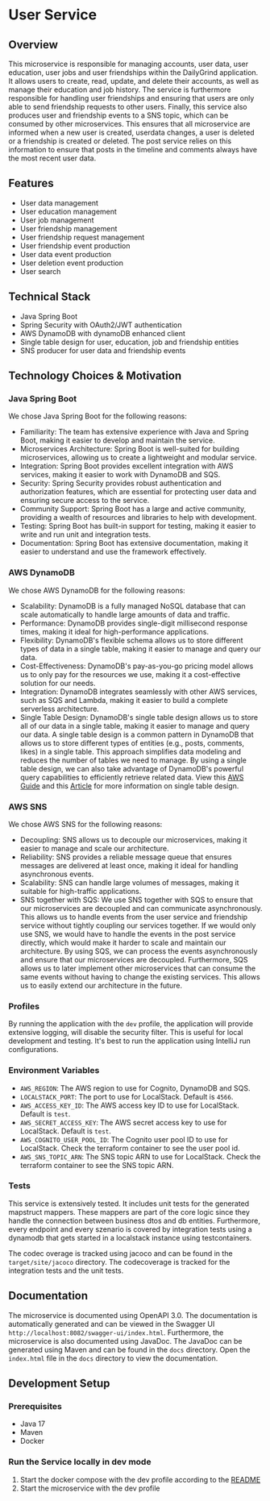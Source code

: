 # User Service

## Overview

This microservice is responsible for managing accounts, user data, user education, user jobs and user friendships within the DailyGrind application. It allows users to create, read, update, and delete their accounts, as well as manage their education and job history. The service is furthermore responsible for handling user friendships and ensuring that users are only able to send friendship requests to other users. Finally, this service also produces user and friendship events to a SNS topic, which can be consumed by other microservices. This ensures that all microservice are informed when a new user is created, userdata changes, a user is deleted or a friendship is created or deleted. The post service relies on this information to ensure that posts in the timeline and comments always have the most recent user data.

## Features

- User data management
- User education management
- User job management
- User friendship management
- User friendship request management
- User friendship event production
- User data event production
- User deletion event production
- User search

## Technical Stack
- Java Spring Boot
- Spring Security with OAuth2/JWT authentication
- AWS DynamoDB with dynamoDB enhanced client
- Single table design for user, education, job and friendship entities
- SNS producer for user data and friendship events

## Technology Choices & Motivation

### Java Spring Boot
We chose Java Spring Boot for the following reasons:
- Familiarity: The team has extensive experience with Java and Spring Boot, making it easier to develop and maintain the service.
- Microservices Architecture: Spring Boot is well-suited for building microservices, allowing us to create a lightweight and modular service.
- Integration: Spring Boot provides excellent integration with AWS services, making it easier to work with DynamoDB and SQS.
- Security: Spring Security provides robust authentication and authorization features, which are essential for protecting user data and ensuring secure access to the service.
- Community Support: Spring Boot has a large and active community, providing a wealth of resources and libraries to help with development.
- Testing: Spring Boot has built-in support for testing, making it easier to write and run unit and integration tests.
- Documentation: Spring Boot has extensive documentation, making it easier to understand and use the framework effectively.

### AWS DynamoDB
We chose AWS DynamoDB for the following reasons:
- Scalability: DynamoDB is a fully managed NoSQL database that can scale automatically to handle large amounts of data and traffic.
- Performance: DynamoDB provides single-digit millisecond response times, making it ideal for high-performance applications.
- Flexibility: DynamoDB's flexible schema allows us to store different types of data in a single table, making it easier to manage and query our data.
- Cost-Effectiveness: DynamoDB's pay-as-you-go pricing model allows us to only pay for the resources we use, making it a cost-effective solution for our needs.
- Integration: DynamoDB integrates seamlessly with other AWS services, such as SQS and Lambda, making it easier to build a complete serverless architecture.
- Single Table Design: DynamoDB's single table design allows us to store all of our data in a single table, making it easier to manage and query our data. A single table design is a common pattern in DynamoDB that allows us to store different types of entities (e.g., posts, comments, likes) in a single table. This approach simplifies data modeling and reduces the number of tables we need to manage. By using a single table design, we can also take advantage of DynamoDB's powerful query capabilities to efficiently retrieve related data. View this [AWS Guide](https://docs.aws.amazon.com/amazondynamodb/latest/developerguide/data-modeling-schema-social-network.html) and this [Article](https://aws.amazon.com/blogs/database/single-table-vs-multi-table-design-in-amazon-dynamodb/) for more information on single table design.

### AWS SNS
We chose AWS SNS for the following reasons:
- Decoupling: SNS allows us to decouple our microservices, making it easier to manage and scale our architecture.
- Reliability: SNS provides a reliable message queue that ensures messages are delivered at least once, making it ideal for handling asynchronous events.
- Scalability: SNS can handle large volumes of messages, making it suitable for high-traffic applications.
- SNS together with SQS: We use SNS together with SQS to ensure that our microservices are decoupled and can communicate asynchronously. This allows us to handle events from the user service and friendship service without tightly coupling our services together. If we would only use SNS, we would have to handle the events in the post service directly, which would make it harder to scale and maintain our architecture. By using SQS, we can process the events asynchronously and ensure that our microservices are decoupled. Furthermore, SQS allows us to later implement other microservices that can consume the same events without having to change the existing services. This allows us to easily extend our architecture in the future.

### Profiles

By running the application with the `dev` profile, the application will provide extensive logging, will disable the security filter. This is useful for local development and testing. It's best to run the application using IntelliJ run configurations.

### Environment Variables
- `AWS_REGION`: The AWS region to use for Cognito, DynamoDB and SQS.
- `LOCALSTACK_PORT`: The port to use for LocalStack. Default is `4566`.
- `AWS_ACCESS_KEY_ID`: The AWS access key ID to use for LocalStack. Default is `test`.
- `AWS_SECRET_ACCESS_KEY`: The AWS secret access key to use for LocalStack. Default is `test`.
- `AWS_COGNITO_USER_POOL_ID`: The Cognito user pool ID to use for LocalStack. Check the terraform container to see the user pool id.
- `AWS_SNS_TOPIC_ARN`: The SNS topic ARN to use for LocalStack. Check the terraform container to see the SNS topic ARN.

### Tests
This service is extensively tested. It includes unit tests for the generated mapstruct mappers. These mappers are part of the core logic since they handle the connection between business dtos and db entities. Furthermore, every endpoint and every szenario is covered by integration tests using a dynamodb that gets started in a localstack instance using testcontainers.

The codec overage is tracked using jacoco and can be found in the `target/site/jacoco` directory. The codecoverage is tracked for the integration tests and the unit tests.

## Documentation

The microservice is documented using OpenAPI 3.0. The documentation is automatically generated and can be viewed in the Swagger UI `http://localhost:8082/swagger-ui/index.html`. Furthermore, the microservice is also documented using JavaDoc. The JavaDoc can be generated using Maven and can be found in the `docs` directory. Open the `index.html` file in the `docs` directory to view the documentation.

## Development Setup

### Prerequisites
- Java 17
- Maven
- Docker

### Run the Service locally in dev mode
1. Start the docker compose with the dev profile according to the [README](../../README.md)
2. Start the microservice with the dev profile
